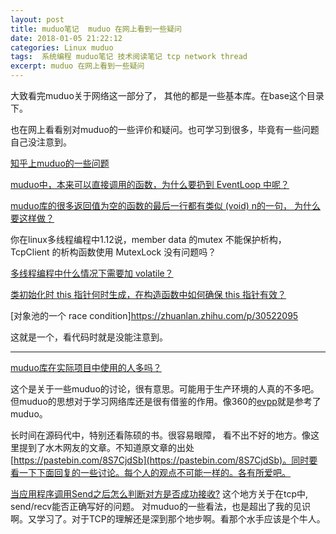 ```yaml
---
layout: post
title: muduo笔记  muduo 在网上看到一些疑问
date: 2018-01-05 21:22:12
categories: Linux muduo
tags:  系统编程 muduo笔记 技术阅读笔记 tcp network thread
excerpt: muduo 在网上看到一些疑问
---
```


大致看完muduo关于网络这一部分了， 其他的都是一些基本库。在base这个目录下。

也在网上看看别对muduo的一些评价和疑问。也可学习到很多，毕竟有一些问题自己没注意到。

[知乎上muduo的一些问题](https://www.zhihu.com/topic/20013250/hot)

[muduo中，本来可以直接调用的函数，为什么要扔到 EventLoop 中呢？](https://www.zhihu.com/question/59576980/answer/166730296)

[muduo库的很多返回值为空的函数的最后一行都有类似 (void) n的一句， 为什么要这样做？](https://www.zhihu.com/question/24311085)

你在linux多线程编程中1.12说，member data 的mutex 不能保护析构，TcpClient 的析构函数使用 MutexLock 没有问题吗？

[多线程编程中什么情况下需要加 volatile？](https://www.zhihu.com/question/31459750/answer/52061391)

[类初始化时 this 指针何时生成，在构造函数中如何确保 this 指针有效？](https://www.zhihu.com/question/279734963/answer/409009408)

[对象池的一个 race condition]https://zhuanlan.zhihu.com/p/30522095

这就是一个，看代码时就是没能注意到。

---
[muduo库在实际项目中使用的人多吗？](https://www.zhihu.com/question/24590359)

这个是关于一些muduo的讨论，很有意思。可能用于生产环境的人真的不多吧。但muduo的思想对于学习网络库还是很有借鉴的作用。像360的[evpp](https://github.com/Qihoo360/evpp)就是参考了muduo。

长时间在源码代中，特别还看陈硕的书。很容易眼障， 看不出不好的地方。像这里提到了水木网友的文章。不知道原文章的出处[https://pastebin.com/8S7CjdSb](https://pastebin.com/8S7CjdSb)。同时要看一下下面回复的一些讨论。每个人的观点不可能一样的。各有所爱吧。


[当应用程序调用Send之后怎么判断对方是否成功接收?](https://www.zhihu.com/question/25016042/answer/29798924?group_id=783954989#comment-59736874)
这个地方关于在tcp中, send/recv能否正确写好的问题。 对muduo的一些看法，也是超出了我的见识啊。又学习了。对于TCP的理解还是深到那个地步啊。看那个水手应该是个牛人。





